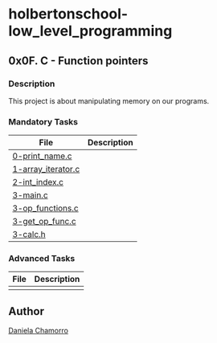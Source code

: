 # holbertonschool-low_level_programming

## 0x0F. C - Function pointers
### Description
This project is about manipulating memory on our programs.


### Mandatory Tasks

| File | Description |
| ------ | ------ |
| [0-print_name.c]() |  |
| [1-array_iterator.c]() |  |
| [2-int_index.c]() |  |
| [3-main.c]() |  |
| [3-op_functions.c]() |  |
| [3-get_op_func.c]() |  |
| [3-calc.h]() |  |

### Advanced Tasks
| File | Description |
| ------ | ------ |
| []() |  |

## Author

[Daniela Chamorro](https://www.linkedin.com/in/daniela-alexandra-chamorro-guerrero-666805a1/)
